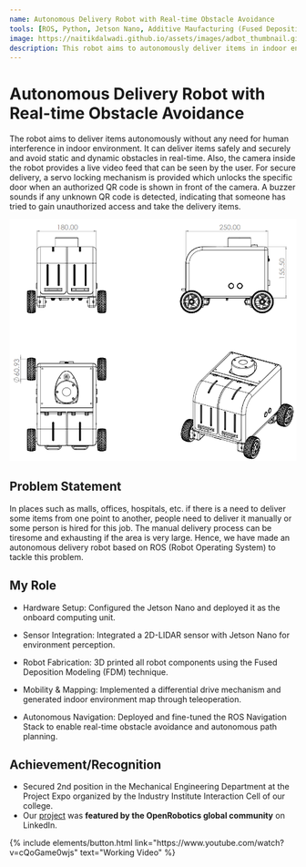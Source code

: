 ```yaml
---
name: Autonomous Delivery Robot with Real-time Obstacle Avoidance
tools: [ROS, Python, Jetson Nano, Additive Maufacturing (Fused Deposition Modeling), Arduino,Solidworks, Fusion360]
image: https://naitikdalwadi.github.io/assets/images/adbot_thumbnail.gif
description: This robot aims to autonomously deliver items in indoor environments such as hospitals, malls, offices, restaurants, warehouses, etc. from one point to another.
---
```


# Autonomous Delivery Robot with Real-time Obstacle Avoidance

The robot aims to deliver items autonomously without any need for human interference in indoor environment. It can deliver items
safely and securely and avoid static and dynamic obstacles in real-time. Also, the camera inside the robot provides a live video
feed that can be seen by the user. For secure delivery, a servo locking mechanism is provided which unlocks the specific door when
an authorized QR code is shown in front of the camera. A buzzer sounds if any unknown QR code is detected, indicating that someone
has tried to gain unauthorized access and take the delivery items.

![ADBot drawing](/assets/images/ADBot_Drawing.png)

## Problem Statement

In places such as malls, offices, hospitals, etc. if there is a need to deliver some items from one point to another, people need to
deliver it manually or some person is hired for this job. The manual delivery process can be tiresome and exhausting if the area is
very large. Hence, we have made an autonomous delivery robot based on ROS (Robot Operating System) to tackle this problem.

## My Role

- Hardware Setup: Configured the Jetson Nano and deployed it as the onboard computing unit.

- Sensor Integration: Integrated a 2D-LIDAR sensor with Jetson Nano for environment perception.

- Robot Fabrication: 3D printed all robot components using the Fused Deposition Modeling (FDM) technique.

- Mobility & Mapping: Implemented a differential drive mechanism and generated indoor environment map through teleoperation.

- Autonomous Navigation: Deployed and fine-tuned the ROS Navigation Stack to enable real-time obstacle avoidance and autonomous path planning.

## Achievement/Recognition

- Secured 2nd position in the Mechanical Engineering Department at the Project Expo organized by the Industry Institute Interaction Cell of our college.
- Our [project](https://www.linkedin.com/posts/open-source-robotics-foundation_project-ros-technology-activity-6920412550727708672-o6te/?utm_source=share&utm_medium=member_android&rcm=ACoAAC-JZ1wBdc5Iqw8hnJKpKGOtp-p7sR_x-ag) was **featured by the OpenRobotics global community** on LinkedIn.


<p class="text-center">
{% include elements/button.html link="https://www.youtube.com/watch?v=cQoGame0wjs" text="Working Video" %}
</p>